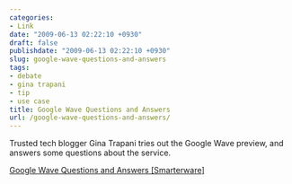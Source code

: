 ```yaml
---
categories:
- Link
date: "2009-06-13 02:22:10 +0930"
draft: false
publishdate: "2009-06-13 02:22:10 +0930"
slug: google-wave-questions-and-answers
tags:
- debate
- gina trapani
- tip
- use case
title: Google Wave Questions and Answers
url: /google-wave-questions-and-answers/
---
```

Trusted tech blogger Gina Trapani tries out the Google Wave preview, and
answers some questions about the service.

[Google Wave Questions and Answers
\[Smarterware\]](http://smarterware.org/2021/google-wave-qa)